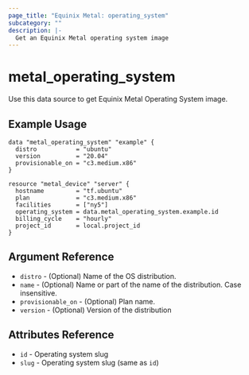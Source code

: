 ```yaml
---
page_title: "Equinix Metal: operating_system"
subcategory: ""
description: |-
  Get an Equinix Metal operating system image
---
```


# metal\_operating\_system

Use this data source to get Equinix Metal Operating System image.

## Example Usage

```hcl
data "metal_operating_system" "example" {
  distro           = "ubuntu"
  version          = "20.04"
  provisionable_on = "c3.medium.x86"
}

resource "metal_device" "server" {
  hostname         = "tf.ubuntu"
  plan             = "c3.medium.x86"
  facilities       = ["ny5"]
  operating_system = data.metal_operating_system.example.id
  billing_cycle    = "hourly"
  project_id       = local.project_id
}
```

## Argument Reference

* `distro` - (Optional) Name of the OS distribution.
* `name` - (Optional) Name or part of the name of the distribution. Case insensitive.
* `provisionable_on` - (Optional) Plan name.
* `version` - (Optional) Version of the distribution

## Attributes Reference

* `id` - Operating system slug
* `slug` - Operating system slug (same as `id`)
